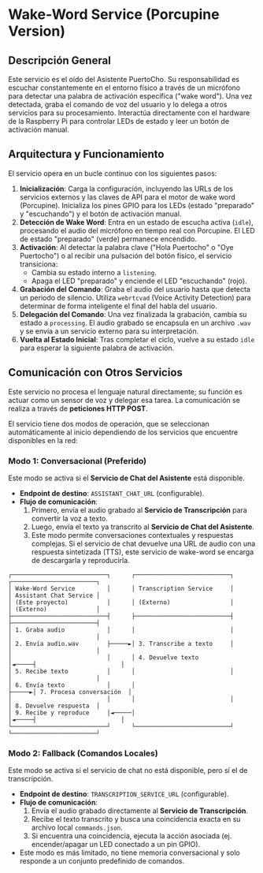 # Wake-Word Service (Porcupine Version)

## Descripción General

Este servicio es el oído del Asistente PuertoCho. Su responsabilidad es escuchar constantemente en el entorno físico a través de un micrófono para detectar una palabra de activación específica ("wake word"). Una vez detectada, graba el comando de voz del usuario y lo delega a otros servicios para su procesamiento. Interactúa directamente con el hardware de la Raspberry Pi para controlar LEDs de estado y leer un botón de activación manual.

## Arquitectura y Funcionamiento

El servicio opera en un bucle continuo con los siguientes pasos:

1.  **Inicialización**: Carga la configuración, incluyendo las URLs de los servicios externos y las claves de API para el motor de wake word (Porcupine). Inicializa los pines GPIO para los LEDs (estado "preparado" y "escuchando") y el botón de activación manual.
2.  **Detección de Wake Word**: Entra en un estado de escucha activa (`idle`), procesando el audio del micrófono en tiempo real con Porcupine. El LED de estado "preparado" (verde) permanece encendido.
3.  **Activación**: Al detectar la palabra clave ("Hola Puertocho" o "Oye Puertocho") o al recibir una pulsación del botón físico, el servicio transiciona:
    *   Cambia su estado interno a `listening`.
    *   Apaga el LED "preparado" y enciende el LED "escuchando" (rojo).
4.  **Grabación del Comando**: Graba el audio del usuario hasta que detecta un periodo de silencio. Utiliza `webrtcvad` (Voice Activity Detection) para determinar de forma inteligente el final del habla del usuario.
5.  **Delegación del Comando**: Una vez finalizada la grabación, cambia su estado a `processing`. El audio grabado se encapsula en un archivo `.wav` y se envía a un servicio externo para su interpretación.
6.  **Vuelta al Estado Inicial**: Tras completar el ciclo, vuelve a su estado `idle` para esperar la siguiente palabra de activación.

## Comunicación con Otros Servicios

Este servicio no procesa el lenguaje natural directamente; su función es actuar como un sensor de voz y delegar esa tarea. La comunicación se realiza a través de **peticiones HTTP POST**.

El servicio tiene dos modos de operación, que se seleccionan automáticamente al inicio dependiendo de los servicios que encuentre disponibles en la red:

### Modo 1: Conversacional (Preferido)

Este modo se activa si el **Servicio de Chat del Asistente** está disponible.

*   **Endpoint de destino**: `ASSISTANT_CHAT_URL` (configurable).
*   **Flujo de comunicación**:
    1.  Primero, envía el audio grabado al **Servicio de Transcripción** para convertir la voz a texto.
    2.  Luego, envía el texto ya transcrito al **Servicio de Chat del Asistente**.
    3.  Este modo permite conversaciones contextuales y respuestas complejas. Si el servicio de chat devuelve una URL de audio con una respuesta sintetizada (TTS), este servicio de wake-word se encarga de descargarla y reproducirla.

```
┌───────────────────────────┐      ┌───────────────────────────┐      ┌────────────────────────┐
│ Wake-Word Service         │      │ Transcription Service     │      │ Assistant Chat Service │
│ (Este proyecto)           │      │ (Externo)                 │      │ (Externo)              │
├───────────────────────────┤      ├───────────────────────────┤      ├────────────────────────┤
│ 1. Graba audio            │      │                           │      │                        │
│ 2. Envía audio.wav        ├─────►│ 3. Transcribe a texto     │      │                        │
│                           │      │ 4. Devuelve texto         │◄─────┤                        │
│ 5. Recibe texto           │      │                           │      │                        │
│ 6. Envía texto            │      │                           ├─────►│ 7. Procesa conversación  │
│                           │      │                           │      │ 8. Devuelve respuesta  │
│ 9. Recibe y reproduce     │◄─────│                           │◄─────┤                        │
└───────────────────────────┘      └───────────────────────────┘      └────────────────────────┘
```

### Modo 2: Fallback (Comandos Locales)

Este modo se activa si el servicio de chat no está disponible, pero sí el de transcripción.

*   **Endpoint de destino**: `TRANSCRIPTION_SERVICE_URL` (configurable).
*   **Flujo de comunicación**:
    1.  Envía el audio grabado directamente al **Servicio de Transcripción**.
    2.  Recibe el texto transcrito y busca una coincidencia exacta en su archivo local `commands.json`.
    3.  Si encuentra una coincidencia, ejecuta la acción asociada (ej. encender/apagar un LED conectado a un pin GPIO).
*   Este modo es más limitado, no tiene memoria conversacional y solo responde a un conjunto predefinido de comandos.